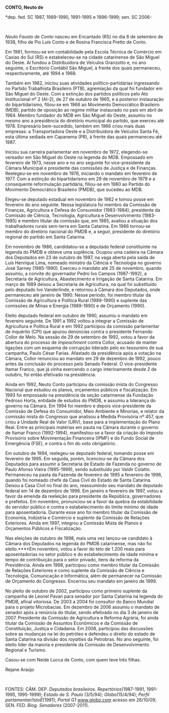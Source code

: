 **CONTO, Neuto de**

\*dep. fed. SC 1987, 1989-1990, 1991-1995 e 1996-1999; sen. SC 2006-

 

*Neuto Fausto de Conto* nasceu em Encantado (RS) no dia 8 de setembro de
1938, filho de Pio Luís Conto e de Rosina Francisca Pretto de Conto.

Em 1961, formou-se em contabilidade pela Escola Técnica de Comércio em
Caxias do Sul (RS) e estabeleceu-se na cidade catarinense de São Miguel
do Oeste. Aí fundou a Distribuidora de Veículos Granzotto e, no ano
seguinte, o Escritório Contábil São Miguel, à frente dos quais
permaneceu, respectivamente, até 1994 e 1968.

Também em 1962, iniciou suas atividades político-partidárias ingressando
no Partido Trabalhista Brasileiro (PTB), agremiação da qual foi fundador
em São Miguel do Oeste. Com a extinção dos partidos políticos pelo Ato
Institucional nº 2 (AI-2), de 27 de outubro de 1965, e a posterior
instauração do bipartidarismo, filiou-se em 1966 ao Movimento
Democrático Brasileiro (MDB), partido de oposição ao regime militar
instaurado no país em abril de 1964. Membro fundador do MDB em São
Miguel do Oeste, assumiu no mesmo ano a presidência do diretório
municipal do partido, que exerceu até 1978. Empresário bem-sucedido,
também em 1966 criou mais duas empresas: a Transportadora Oeste e a
Distribuidora de Veículos Santa Fé, esta última sediada em Capanema
(PR), à frente das quais permaneceu até 1987.

Iniciou sua carreira parlamentar em novembro de 1972, elegendo-se
vereador em São Miguel do Oeste na legenda do MDB. Empossado em
fevereiro de 1973, nesse ano e no ano seguinte foi vice-presidente da
Câmara Municipal e presidente das comissões de Justiça e de Finanças.
Reelegeu-se em novembro de 1976, iniciando o mandato em fevereiro de
1977. Com a extinção do bipartidarismo em 29 de novembro de 1979 e a
consequente reformulação partidária, filiou-se em 1980 ao Partido do
Movimento Democrático Brasileiro (PMDB), que sucedeu ao MDB.

Elegeu-se deputado estadual em novembro de 1982 e tomou posse em
fevereiro do ano seguinte. Nessa legislatura foi membro da Comissão de
Finanças, Agricultura e Defesa do Consumidor (1983-1984), presidente da
Comissão de Ciência, Tecnologia, Agricultura e Desenvolvimento
(1983-1985) e membro titular da comissão que, em 1985, avaliou a
situação dos trabalhadores rurais sem-terra em Santa Catarina. Em 1986
tornou-se membro do diretório nacional do PMDB e, a seguir, presidente
do diretório regional do partido em Santa Catarina.

Em novembro de 1986, candidatou-se a deputado federal constituinte na
legenda do PMDB e obteve uma suplência. Ocupou uma cadeira na Câmara dos
Deputados em 23 de outubro de 1987, na vaga aberta pela saída de Luís
Henrique Lima, nomeado ministro da Ciência e Tecnologia no governo José
Sarney (1985-1990). Exerceu o mandato até 25 de novembro, quando
assumiu, a convite do governador Pedro Ivo Campos (1987-1992), a
Secretaria de Agricultura, Abastecimento e Irrigação de Santa Catarina.
Em março de 1989 deixou a Secretaria de Agricultura, na qual foi
substituído pelo deputado Ivo Vanderlinde, e retornou à Câmara dos
Deputados, onde permaneceu até janeiro de 1990. Nesse período, foi
membro titular da Comissão de Agricultura e Política Rural (1989-1990) e
suplente das comissões de Minas e Energia (1989-1990) e de Orçamento
(1990).

Eleito deputado federal em outubro de 1990, assumiu o mandato em
fevereiro seguinte. De 1991 a 1992 voltou a integrar a Comissão de
Agricultura e Política Rural e em 1992 participou da comissão
parlamentar de inquérito (CPI) que apurou denúncias contra o presidente
Fernando Collor de Melo. Na sessão de 29 de setembro de 1992, votou a
favor da abertura do processo de *impeachment* contra Collor, acusado de
manter ligações com um esquema de corrupção liderado pelo ex-tesoureiro
de sua campanha, Paulo César Farias. Afastado da presidência após a
votação na Câmara, Collor renunciou ao mandato em 29 de dezembro de
1992, pouco antes da conclusão do processo pelo Senado Federal. O
vice-presidente Itamar Franco, que já vinha exercendo o cargo
interinamente desde 2 de outubro, foi então efetivado na presidência.

Ainda em 1992, Neuto Conto participou da comissão mista do Congresso
Nacional que estudou os planos, orçamentos públicos e fiscalização. Em
1993 foi empossado na presidência da seção catarinense da Fundação
Pedroso Horta, entidade de estudos do PMDB, e assumiu a liderança do
governo na Câmara. Em 1994 foi membro e depois vice-presidente da
Comissão de Defesa do Consumidor, Meio Ambiente e Minorias, e relator da
comissão mista do Congresso que analisou a Medida Provisória nº 457, que
criou a Unidade Real de Valor (URV), base para a implementação do Plano
Real. Entre as principais matérias em pauta na Câmara durante o governo
de Itamar Franco (1992-1994), manifestou-se a favor da criação do
Imposto Provisório sobre Movimentação Financeira (IPMF) e do Fundo
Social de Emergência (FSE), e contra o fim do voto obrigatório.

Em outubro de 1994, reelegeu-se deputado federal, tomando posse em
fevereiro de 1995. Em seguida, porém, licenciou-se da Câmara dos
Deputados para assumir a Secretaria de Estado de Fazenda no governo de
Paulo Afonso Vieira (1995-1999), sendo substituído por Valdir Colatto.
Permaneceu na pasta da Fazenda de fevereiro de 1995 a fevereiro de 1996,
quando foi nomeado chefe da Casa Civil do Estado de Santa Catarina.
Deixou a Casa Civil no final do ano, reassumindo seu mandato de deputado
federal em 14 de dezembro de 1996. Em janeiro e fevereiro de 1997, votou
a favor da emenda da reeleição para presidente da República,
governadores e prefeitos. Em novembro, pronunciou-se a favor da quebra
da estabilidade do servidor público e contra o estabelecimento do limite
mínimo de idade para aposentadoria. Durante esse ano foi membro titular
da Comissão de Economia, Indústria e Comércio e suplente da Comissão de
Relações Exteriores. Ainda em 1997, integrou a Comissão Mista de Planos
e Orçamentos Públicos e Fiscalização.

Nas eleições de outubro de 1998, mais uma vez lançou-se candidato à
Câmara dos Deputados na legenda do PMDB catarinense, mas não foi
eleito.****Em novembro, votou a favor do teto de 1.200 reais para
aposentadorias no setor público e do estabelecimento de idade mínima e
tempo de contribuição para o setor privado, itens da reforma da
Previdência. Ainda em 1998, participou como membro titular da Comissão
de Relações Exteriores e como suplente da Comissão de Ciência e
Tecnologia, Comunicação e Informática, além de permanecer na Comissão de
Orçamento do Congresso. Encerrou seu mandato em janeiro de 1999.

No pleito de outubro de 2002, participou como primeiro suplente da
campanha de Leonel Pavan para senador por Santa Catarina na legenda do
PMDB, afinal vitoriosa. De 2003 a 2004 foi consultor do Banco Mundial
para o projeto Microbacias. Em dezembro de 2006 assumiu o mandato de
senador após a renúncia do titular, sendo efetivado no dia 3 de janeiro
de 2007. Presidente da Comissão de Agricultura e Reforma Agrária, foi
ainda titular da Comissão de Assuntos Econômicos e da Comissão de
Constituição, Justiça e Cidadania. Em 2008, participou das discussões
sobre as mudanças na lei do petróleo e defendeu o direito do estado de
Santa Catarina na divisão dos *royalties* da Petrobras. No ano seguinte,
foi eleito líder da maioria e presidente da Comissão de Desenvolvimento
Regional e Turismo.

Casou-se com Neide Lucca de Conto, com quem teve três filhas.

Rejane Araújo

 

FONTES: CÂM. DEP. *Deputados brasileiros. Repertórios*(1987-1991,
1991-1995, 1995-1999); *Estado de S. Paulo* (3/5/94); *Globo*(15/4/94);
*Perfil parlamentar/IstoÉ*(1991); *Portal G1* www.globo.com acesso em
26/10/09; SEN. FED. *Biog. Senadores* (2007-2011).

 
